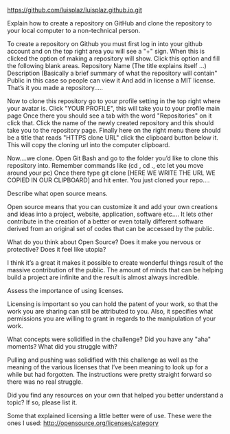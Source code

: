 https://github.com/luisplaz/luisplaz.github.io.git

Explain how to create a repository on GitHub and clone the repository to your local computer to a non-technical person.

To create a repository on Github you must first log in into your github account and on the top right area you will see a "+" sign. When this is clicked the option of making a repository will show. Click this option and fill the following blank areas.
Repository Name (The title explains itself ...)
Description (Basically a brief summary of what the repository will contain"
Public in this case so people can view it
And add in license a MIT license.
That’s it you made a repository.....

Now to clone this repository go to your profile setting in the top right where your avatar is.
Click "YOUR PROFILE", this will take you to your profile main page
Once there you should see a tab with the word "Repositories" on it click that.
Click the name of the newly created repository and this should take you to the repository page.
Finally here on the right menu there should be a title that reads "HTTPS clone URL" click the clipboard button below it.
This will copy the cloning url into the computer clipboard.

Now....we clone.
Open Git Bash and go to the folder you’d like to clone this repository into. Remember commands like (cd , cd ., etc let you move around your pc)
Once there type git clone [HERE WE WRITE THE URL WE COPIED IN OUR CLIPBOARD] and hit enter.
You just cloned your repo....

Describe what open source means.

Open source means that you can customize it and add your own creations and ideas into a project, website, application, software etc....
It lets other contribute in the creation of a better or even totally different software derived from an original set of codes that can be accessed by the public.

What do you think about Open Source? Does it make you nervous or protective? Does it feel like utopia?

I think it’s a great it makes it possible to create wonderful things result of the massive contribution of the public. The amount of minds that can be helping build a project are infinite and the result is almost always incredible.

Assess the importance of using licenses.

Licensing is important so you can hold the patent of your work, so that the work you are sharing can still be attributed to you. Also, it specifies what permissions you are willing to grant in regards to the manipulation of your work.

What concepts were solidified in the challenge? Did you have any "aha" moments? What did you struggle with?

Pulling and pushing was solidified with this challenge as well as the meaning of the various licenses that I’ve been meaning to look up for a while but had forgotten. The instructions were pretty straight forward so there was no real struggle.

Did you find any resources on your own that helped you better understand a topic? If so, please list it.

Some that explained licensing a little better were of use. These were the ones I used: http://opensource.org/licenses/category
